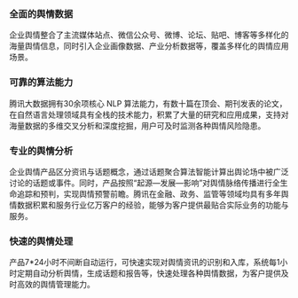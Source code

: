 ### 全面的舆情数据
企业舆情整合了主流媒体站点、微信公众号、微博、论坛、贴吧、博客等多样化的海量舆情信息，同时引入企业画像数据、产业分析数据等，覆盖多样化的舆情应用场景。

### 可靠的算法能力
腾讯大数据拥有30余项核心 NLP 算法能力，有数十篇在顶会、期刊发表的论文，在自然语言处理领域具有全栈的技术能力，积累了大量的研究和应用成果，支持对海量数据的多维交叉分析和深度挖掘，用户可及时监测各种舆情风险隐患。

### 专业的舆情分析
企业舆情产品区分资讯与话题概念，通过话题聚合算法智能计算出舆论场中被广泛讨论的话题或事件。同时，产品按照“起源—发展—影响”对舆情脉络传播进行全生命追踪和预判，实现舆情预警前瞻。腾讯在金融、政务、监管等领域均具有多年舆情数据积累和服务行业亿万客户的经验，能够为客户提供最贴合实际业务的功能与服务。

### 快速的舆情处理
产品7*24小时不间断自动运行，可快速实现对舆情资讯的识别和入库，系统每1小时定期自动分析舆情，生成话题和报告等，快速处理各种舆情数据，为客户提供及时高效的舆情管理能力。
